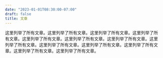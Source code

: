 ```yaml
---
date: "2023-01-01T08:30:00-07:00"
draft: false
title: 文章
---
```


这里列举了所有文章。这里列举了所有文章。这里列举了所有文章。这里列举了所有文章。这里列举了所有文章。这里列举了所有文章。这里列举了所有文章。这里列举了所有文章。这里列举了所有文章。这里列举了所有文章。这里列举了所有文章。这里列举了所有文章。这里列举了所有文章。
